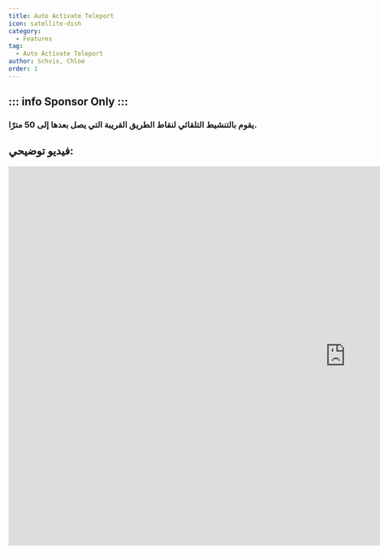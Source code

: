 ```yaml
---
title: Auto Activate Teleport
icon: satellite-dish
category:
  - Features
tag:
  - Auto Activate Teleport
author: Schvis, Chloe
order: 1
---
```

::: info Sponsor Only
:::
---
### يقوم بالتنشيط التلقائي لنقاط الطريق القريبة التي يصل بعدها إلى 50 مترًا.

## فيديو توضيحي:

<div class="iframe-container"><iframe width="1328" height="747" src="https://www.youtube.com/embed/qstBErr9mJ0?list=PL5eI1Tb64p56g27qfYk7VuFTz4FK6YrKa" title="Korepi - AutoActivateTP (Sponsor)" frameborder="0" allow="accelerometer; autoplay; clipboard-write; encrypted-media; gyroscope; picture-in-picture; web-share" referrerpolicy="strict-origin-when-cross-origin" allowfullscreen></iframe></div>

